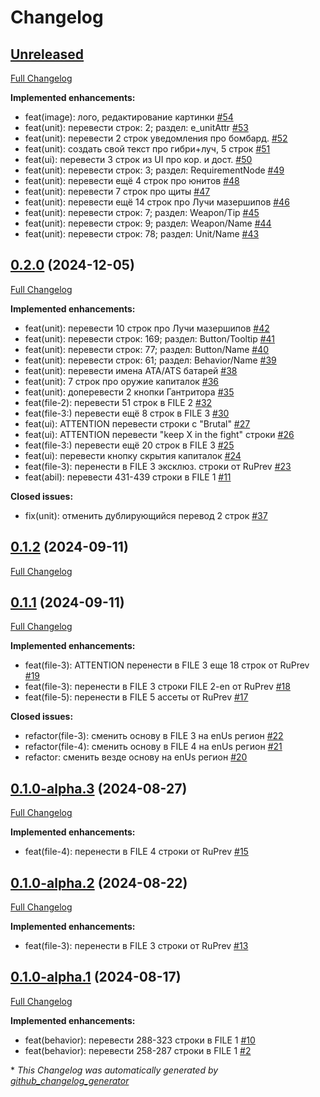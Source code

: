 # Changelog

## [Unreleased](https://github.com/ShiningTwist/rs_mr_rus_locale/tree/HEAD)

[Full Changelog](https://github.com/ShiningTwist/rs_mr_rus_locale/compare/0.2.0...HEAD)

**Implemented enhancements:**

- feat\(image\): лого, редактирование картинки [\#54](https://github.com/ShiningTwist/rs_mr_rus_locale/issues/54)
- feat\(unit\): перевести строк: 2; раздел: e\_unitAttr [\#53](https://github.com/ShiningTwist/rs_mr_rus_locale/issues/53)
- feat\(unit\): перевести 2 строк уведомления про бомбард. [\#52](https://github.com/ShiningTwist/rs_mr_rus_locale/issues/52)
- feat\(unit\): создать свой текст про гибри+луч, 5 строк [\#51](https://github.com/ShiningTwist/rs_mr_rus_locale/issues/51)
- feat\(ui\): перевести 3 строк из UI про кор. и дост. [\#50](https://github.com/ShiningTwist/rs_mr_rus_locale/issues/50)
- feat\(unit\): перевести строк: 3; раздел: RequirementNode [\#49](https://github.com/ShiningTwist/rs_mr_rus_locale/issues/49)
- feat\(unit\): перевести ещё 4 строк про юнитов [\#48](https://github.com/ShiningTwist/rs_mr_rus_locale/issues/48)
- feat\(unit\): перевести 7 строк про щиты [\#47](https://github.com/ShiningTwist/rs_mr_rus_locale/issues/47)
- feat\(unit\): перевести ещё 14 строк про Лучи мазершипов [\#46](https://github.com/ShiningTwist/rs_mr_rus_locale/issues/46)
- feat\(unit\): перевести строк: 7; раздел: Weapon/Tip [\#45](https://github.com/ShiningTwist/rs_mr_rus_locale/issues/45)
- feat\(unit\): перевести строк: 9; раздел: Weapon/Name [\#44](https://github.com/ShiningTwist/rs_mr_rus_locale/issues/44)
- feat\(unit\): перевести строк: 78; раздел: Unit/Name [\#43](https://github.com/ShiningTwist/rs_mr_rus_locale/issues/43)

## [0.2.0](https://github.com/ShiningTwist/rs_mr_rus_locale/tree/0.2.0) (2024-12-05)

[Full Changelog](https://github.com/ShiningTwist/rs_mr_rus_locale/compare/0.1.2...0.2.0)

**Implemented enhancements:**

- feat\(unit\): перевести 10 строк про Лучи мазершипов [\#42](https://github.com/ShiningTwist/rs_mr_rus_locale/issues/42)
- feat\(unit\): перевести строк: 169; раздел: Button/Tooltip [\#41](https://github.com/ShiningTwist/rs_mr_rus_locale/issues/41)
- feat\(unit\): перевести строк: 77; раздел: Button/Name [\#40](https://github.com/ShiningTwist/rs_mr_rus_locale/issues/40)
- feat\(unit\): перевести строк: 61; раздел: Behavior/Name [\#39](https://github.com/ShiningTwist/rs_mr_rus_locale/issues/39)
- feat\(unit\): перевести имена ATA/ATS батарей [\#38](https://github.com/ShiningTwist/rs_mr_rus_locale/issues/38)
- feat\(unit\): 7 строк про оружие капиталок [\#36](https://github.com/ShiningTwist/rs_mr_rus_locale/issues/36)
- feat\(unit\): доперевести 2 кнопки Гантритора [\#35](https://github.com/ShiningTwist/rs_mr_rus_locale/issues/35)
- feat\(file-2\): перевести 51 строк в FILE 2 [\#32](https://github.com/ShiningTwist/rs_mr_rus_locale/issues/32)
- feat\(file-3:\) перевести ещё 8 строк в FILE 3 [\#30](https://github.com/ShiningTwist/rs_mr_rus_locale/issues/30)
- feat\(ui\): ATTENTION перевести строки с "Brutal" [\#27](https://github.com/ShiningTwist/rs_mr_rus_locale/issues/27)
- feat\(ui\): ATTENTION перевести "keep X in the fight" строки [\#26](https://github.com/ShiningTwist/rs_mr_rus_locale/issues/26)
- feat\(file-3:\) перевести ещё 20 строк в FILE 3 [\#25](https://github.com/ShiningTwist/rs_mr_rus_locale/issues/25)
- feat\(ui\): перевести кнопку скрытия капиталок [\#24](https://github.com/ShiningTwist/rs_mr_rus_locale/issues/24)
- feat\(file-3\): перенести в FILE 3 эксклюз. строки от RuPrev [\#23](https://github.com/ShiningTwist/rs_mr_rus_locale/issues/23)
- feat\(abil\): перевести 431-439 строки в FILE 1 [\#11](https://github.com/ShiningTwist/rs_mr_rus_locale/issues/11)

**Closed issues:**

- fix\(unit\): отменить дублирующийся перевод 2 строк [\#37](https://github.com/ShiningTwist/rs_mr_rus_locale/issues/37)

## [0.1.2](https://github.com/ShiningTwist/rs_mr_rus_locale/tree/0.1.2) (2024-09-11)

[Full Changelog](https://github.com/ShiningTwist/rs_mr_rus_locale/compare/0.1.1...0.1.2)

## [0.1.1](https://github.com/ShiningTwist/rs_mr_rus_locale/tree/0.1.1) (2024-09-11)

[Full Changelog](https://github.com/ShiningTwist/rs_mr_rus_locale/compare/0.1.0-alpha.3...0.1.1)

**Implemented enhancements:**

- feat\(file-3\): ATTENTION перенести в FILE 3 еще 18 строк от RuPrev [\#19](https://github.com/ShiningTwist/rs_mr_rus_locale/issues/19)
- feat\(file-3\): перенести в FILE 3 строки FILE 2-en от RuPrev [\#18](https://github.com/ShiningTwist/rs_mr_rus_locale/issues/18)
- feat\(file-5\): перенести в FILE 5 ассеты от RuPrev [\#17](https://github.com/ShiningTwist/rs_mr_rus_locale/issues/17)

**Closed issues:**

- refactor\(file-3\): сменить основу в FILE 3 на enUs регион [\#22](https://github.com/ShiningTwist/rs_mr_rus_locale/issues/22)
- refactor\(file-4\): сменить основу в FILE 4 на enUs регион [\#21](https://github.com/ShiningTwist/rs_mr_rus_locale/issues/21)
- refactor: сменить везде основу на enUs регион [\#20](https://github.com/ShiningTwist/rs_mr_rus_locale/issues/20)

## [0.1.0-alpha.3](https://github.com/ShiningTwist/rs_mr_rus_locale/tree/0.1.0-alpha.3) (2024-08-27)

[Full Changelog](https://github.com/ShiningTwist/rs_mr_rus_locale/compare/0.1.0-alpha.2...0.1.0-alpha.3)

**Implemented enhancements:**

- feat\(file-4\): перенести в FILE 4 строки от RuPrev [\#15](https://github.com/ShiningTwist/rs_mr_rus_locale/issues/15)

## [0.1.0-alpha.2](https://github.com/ShiningTwist/rs_mr_rus_locale/tree/0.1.0-alpha.2) (2024-08-22)

[Full Changelog](https://github.com/ShiningTwist/rs_mr_rus_locale/compare/0.1.0-alpha.1...0.1.0-alpha.2)

**Implemented enhancements:**

- feat\(file-3\): перенести в FILE 3 строки от RuPrev [\#13](https://github.com/ShiningTwist/rs_mr_rus_locale/issues/13)

## [0.1.0-alpha.1](https://github.com/ShiningTwist/rs_mr_rus_locale/tree/0.1.0-alpha.1) (2024-08-17)

[Full Changelog](https://github.com/ShiningTwist/rs_mr_rus_locale/compare/4aa51c44983e4aba7b0229e78393cc7312c7d1fc...0.1.0-alpha.1)

**Implemented enhancements:**

- feat\(behavior\): перевести 288-323 строки в FILE 1 [\#10](https://github.com/ShiningTwist/rs_mr_rus_locale/issues/10)
- feat\(behavior\): перевести 258-287 строки в FILE 1 [\#2](https://github.com/ShiningTwist/rs_mr_rus_locale/issues/2)



\* *This Changelog was automatically generated by [github_changelog_generator](https://github.com/github-changelog-generator/github-changelog-generator)*
